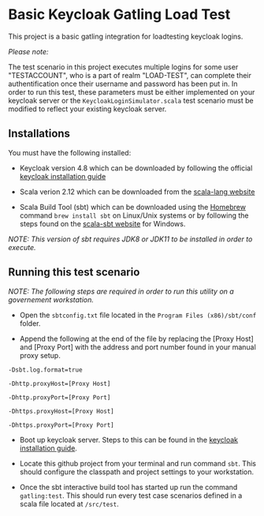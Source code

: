 # Basic Keycloak Gatling Load Test

This project is a basic gatling integration for loadtesting keycloak logins.

_Please note:_

The test scenario in this project executes multiple logins for some user "TESTACCOUNT", who is a part of realm "LOAD-TEST", can complete their authentification once their username and password has been put in. In order to run this test, these parameters must be either implemented on your keycloak server or the `KeycloakLoginSimulator.scala` test scenario must be modified to reflect your existing keycloak server.

## Installations

You must have the following installed:

- Keycloak version 4.8 which can be downloaded by following the official [keycloak installation guide](https://www.keycloak.org/docs/4.8/getting_started/index.html#_install-boot)

- Scala verion 2.12 which can be downloaded from the [scala-lang website](https://www.scala-lang.org/download/)

- Scala Build Tool (sbt) which can be downloaded using the [Homebrew](https://docs.brew.sh/Installation) command `brew install sbt` on Linux/Unix systems or by following the steps found on the [scala-sbt website](https://www.scala-sbt.org/1.x/docs/Installing-sbt-on-Windows.html) for Windows.

_NOTE: This version of sbt requires JDK8 or JDK11 to be installed in order to execute._

## Running this test scenario

_NOTE: The following steps are required in order to run this utility on a governement workstation._

- Open the `sbtconfig.txt` file located in the `Program Files (x86)/sbt/conf` folder.

- Append the following at the end of the file by replacing the [Proxy Host] and [Proxy Port] with the address and port number found in your manual proxy setup.

```
-Dsbt.log.format=true

-Dhttp.proxyHost=[Proxy Host]

-Dhttp.proxyPort=[Proxy Port]

-Dhttps.proxyHost=[Proxy Host]

-Dhttps.proxyPort=[Proxy Port]
```

- Boot up keycloak server.
  Steps to this can be found in the [keycloak installation guide](https://www.keycloak.org/docs/4.8/getting_started/index.html#_install-boot).

- Locate this github project from your terminal and run command `sbt`.
  This should configure the classpath and project settings to your workstation.

- Once the sbt interactive build tool has started up run the command `gatling:test`.
  This should run every test case scenarios defined in a scala file located at `/src/test`.
